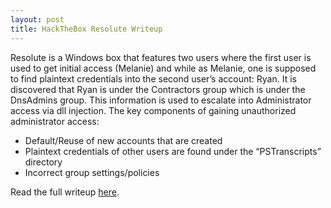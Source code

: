 ```yaml
---
layout: post
title: HackTheBox Resolute Writeup
---
```


Resolute is a Windows box that features two users where the first user is used to get initial access (Melanie) and while as Melanie, one is supposed to find plaintext credentials into the second user’s account: Ryan. It is discovered that Ryan is under the Contractors group which is under the DnsAdmins group. This information is used to escalate into Administrator access via dll injection. The key components of gaining unauthorized administrator access:

* Default/Reuse of new accounts that are created
* Plaintext credentials of other users are found under the “PSTranscripts” directory
* Incorrect group settings/policies

Read the full writeup [here](https://burntxnoodle.github.io/writeups/HTB-Resolute.pdf).
